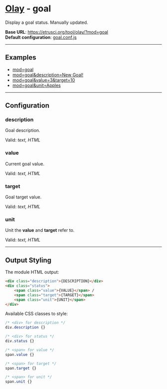 # [Olay](../../README.md) - goal

Display a goal status. Manually updated.

**Base URL**: <https://etrusci.org/tool/olay/?mod=goal>  
**Default configuration**: [goal.conf.js](./goal.conf.js)

---

## Examples

- [mod=goal](https://etrusci.org/tool/olay/?mod=goal)
- [mod=goal&description=New Goal!](https://etrusci.org/tool/olay/?mod=goal&description=New+Goal!)
- [mod=goal&value=3&target=10](https://etrusci.org/tool/olay/?mod=goal&value=3&target=10)
- [mod=goal&unit=Apples](https://etrusci.org/tool/olay/?mod=goal&unit=Apples)

---

## Configuration

### description

Goal description.

Valid: *text, HTML*

### value

Current goal value.

Valid: *text, HTML*

### target

Goal target value.

Valid: *text, HTML*

### unit

Unit the **value** and **target** refer to.

Valid: *text, HTML*

---

## Output Styling

The module HTML output:

```html
<div class="description">{DESCRIPTION}</div>
<div class="status">
    <span class="value">{VALUE}</span> /
    <span class="target">{TARGET}</span>
    <span class="unit">{UNIT}</span>
</div>
```

Available CSS classes to style:

```css
/* <div> for description */
div.description {}

/* <div> for status */
div.status {}

/* <span> for value */
span.value {}

/* <span> for target */
span.target {}

/* <span> for unit */
span.unit {}
```
